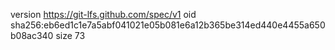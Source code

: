 version https://git-lfs.github.com/spec/v1
oid sha256:eb6ed1c1e7a5abf041021e05b081e6a12b365be314ed440e4455a650b08ac340
size 73
